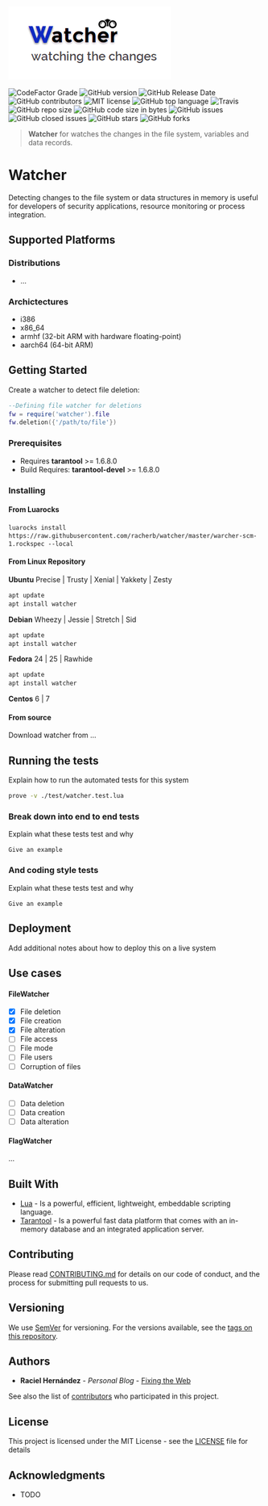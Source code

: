![Watcher](watcher.png)

![CodeFactor Grade](https://img.shields.io/codefactor/grade/github/racherb/watcher/master)
![GitHub version](https://badge.fury.io/gh/racherb%2Fwatcher.svg)
![GitHub Release Date](https://img.shields.io/github/release-date/racherb/watcher)
![GitHub contributors](https://img.shields.io/github/contributors/racherb/watcher.svg)
![MIT license](https://img.shields.io/badge/License-MIT-blue.svg)
![GitHub top language](https://img.shields.io/github/languages/top/racherb/watcher)
![Travis](https://travis-ci.com/racherb/watcher.svg?branch=master)
![GitHub repo size](https://img.shields.io/github/repo-size/racherb/watcher)
![GitHub code size in bytes](https://img.shields.io/github/languages/code-size/racherb/watcher)
![GitHub issues](https://img.shields.io/github/issues/racherb/watcher)
![GitHub closed issues](https://img.shields.io/github/issues-closed/racherb/watcher)
![GitHub stars](https://img.shields.io/github/stars/racherb/watcher?style=social)
![GitHub forks](https://img.shields.io/github/forks/racherb/watcher?style=social)

> **Watcher** for watches the changes in the file system, variables and data records.

# Watcher

Detecting changes to the file system or data structures in memory is useful for developers of security applications, resource monitoring or process integration.

## Supported Platforms

### Distributions

- ...

### Archictectures

- i386
- x86_64
- armhf (32-bit ARM with hardware floating-point)
- aarch64 (64-bit ARM)

## Getting Started

Create a watcher to detect file deletion:

```Lua
--Defining file watcher for deletions
fw = require('watcher').file
fw.deletion({'/path/to/file'})
```

### Prerequisites

- Requires **tarantool** >= 1.6.8.0
- Build Requires: **tarantool-devel** >= 1.6.8.0

### Installing

#### From Luarocks

```Shell
luarocks install https://raw.githubusercontent.com/racherb/watcher/master/warcher-scm-1.rockspec --local
```

#### From Linux Repository

**Ubuntu** Precise | Trusty | Xenial | Yakkety | Zesty

```Bash
apt update
apt install watcher
```

**Debian** Wheezy | Jessie | Stretch | Sid

```Bash
apt update
apt install watcher
```

**Fedora** 24 | 25 | Rawhide

```Bash
apt update
apt install watcher
```

**Centos** 6 | 7

#### From source

Download watcher from ...

## Running the tests

Explain how to run the automated tests for this system

```Bash
prove -v ./test/watcher.test.lua
```

### Break down into end to end tests

Explain what these tests test and why

```
Give an example
```

### And coding style tests

Explain what these tests test and why

```
Give an example
```

## Deployment

Add additional notes about how to deploy this on a live system

## Use cases

#### FileWatcher

- [x] File deletion
- [x] File creation
- [x] File alteration
- [ ] File access
- [ ] File mode
- [ ] File users
- [ ] Corruption of files

#### DataWatcher

- [ ] Data deletion
- [ ] Data creation
- [ ] Data alteration

#### FlagWatcher

...

## Built With

* [Lua](https://www.lua.org/) - Is a powerful, efficient, lightweight, embeddable scripting language.
* [Tarantool](https://maven.apache.org/) - Is a powerful fast data platform that comes with an in-memory database and an integrated application server.

## Contributing

Please read [CONTRIBUTING.md](CONTRIBUTING.md) for details on our code of conduct, and the process for submitting pull requests to us.

## Versioning

We use [SemVer](http://semver.org/) for versioning. For the versions available, see the [tags on this repository](https://github.com/racherb/watcher/tags).

## Authors

* **Raciel Hernández** - *Personal Blog* - [Fixing the Web](https://racherb.github.io/)

See also the list of [contributors](https://github.com/racherb/watcher/contributors) who participated in this project.

## License

This project is licensed under the MIT License - see the [LICENSE](LICENSE.md) file for details

## Acknowledgments

* TODO
